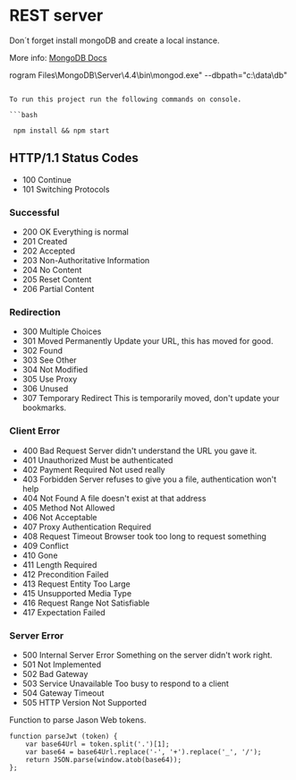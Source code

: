 # REST server

Don´t forget install mongoDB and create a local instance.

More info: [MongoDB Docs](https://docs.mongodb.com/manual/tutorial/install-mongodb-on-windows/)

rogram Files\MongoDB\Server\4.4\bin\mongod.exe" --dbpath="c:\data\db"
```

To run this project run the following commands on console.

```bash

 npm install && npm start
```

## HTTP/1.1 Status Codes

- 100 Continue
- 101 Switching Protocols

### Successful

- 200 OK Everything is normal
- 201 Created
- 202 Accepted
- 203 Non-Authoritative Information
- 204 No Content
- 205 Reset Content
- 206 Partial Content

### Redirection

- 300 Multiple Choices
- 301 Moved Permanently Update your URL, this has moved for good.
- 302 Found
- 303 See Other
- 304 Not Modified
- 305 Use Proxy
- 306 Unused
- 307 Temporary Redirect This is temporarily moved, don't update your bookmarks.

### Client Error

- 400 Bad Request Server didn't understand the URL you gave it.
- 401 Unauthorized Must be authenticated
- 402 Payment Required Not used really
- 403 Forbidden Server refuses to give you a file, authentication won't help
- 404 Not Found A file doesn't exist at that address
- 405 Method Not Allowed
- 406 Not Acceptable
- 407 Proxy Authentication Required
- 408 Request Timeout Browser took too long to request something
- 409 Conflict
- 410 Gone
- 411 Length Required
- 412 Precondition Failed
- 413 Request Entity Too Large
- 415 Unsupported Media Type
- 416 Request Range Not Satisfiable
- 417 Expectation Failed

### Server Error

- 500 Internal Server Error Something on the server didn't work right.
- 501 Not Implemented
- 502 Bad Gateway
- 503 Service Unavailable Too busy to respond to a client
- 504 Gateway Timeout
- 505 HTTP Version Not Supported

Function to parse Jason Web tokens.

```JS
function parseJwt (token) {
    var base64Url = token.split('.')[1];
    var base64 = base64Url.replace('-', '+').replace('_', '/');
    return JSON.parse(window.atob(base64));
};
```
